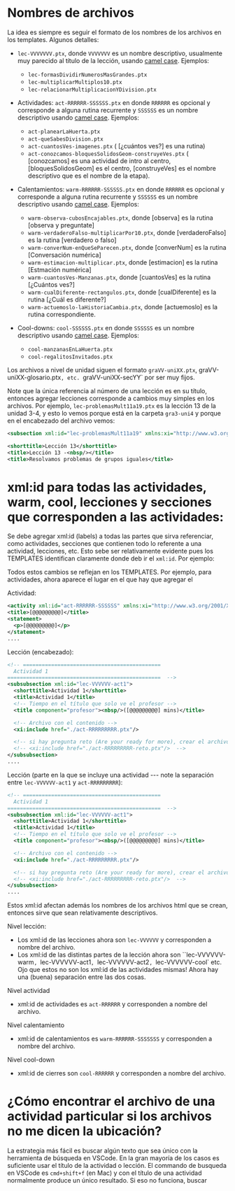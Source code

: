 # Nombres de archivos

La idea es siempre es seguir el formato de los nombres de los archivos en los templates. Algunos detalles:


*  `lec-VVVVVVV.ptx`, donde `VVVVVVV` es un nombre descriptivo, usualmente muy parecido al título de la lección, usando [camel case](https://en.wikipedia.org/wiki/Camel_case). Ejemplos:
    * `lec-formasDividirNumerosMasGrandes.ptx`
    *  `lec-multiplicarMultiplos10.ptx`
    *  `lec-relacionarMultiplicacionYDivision.ptx` 

* Actividades: `act-RRRRRR-SSSSSS.ptx` en donde `RRRRRR` es opcional y corresponde a alguna rutina recurrente y `SSSSSS` es un nombre descriptivo usando [camel case](https://en.wikipedia.org/wiki/Camel_case). Ejemplos:
   *  `act-planearLaHuerta.ptx`
   *  `act-queSabesDivision.ptx`
   *  `act-cuantosVes-imagenes.ptx` ( [¿cuántos ves?] es una rutina)
   *  `act-conozcamos-bloquesSolidosGeom-construyeVes.ptx` ( [conozcamos] es una actividad de intro al centro, [bloquesSolidosGeom] es el centro, [construyeVes] es el nombre descriptivo que es el nombre de la etapa).

* Calentamientos: `warm-RRRRRR-SSSSSS.ptx`  en donde `RRRRRR` es opcional y corresponde a alguna rutina recurrente y `SSSSSS` es un nombre descriptivo usando [camel case](https://en.wikipedia.org/wiki/Camel_case). Ejemplos:
    *  `warm-observa-cubosEncajables.ptx`, donde [observa] es la rutina [observa y preguntate]
    *  `warm-verdaderoFalso-multiplicarPor10.ptx`, donde [verdaderoFalso] es la rutina [verdadero o falso]
    *  `warm-converNum-enQueSeParecen.ptx`, donde [converNum] es la rutina [Conversación numérica]
    *  `warm-estimacion-multiplicar.ptx`, donde [estimacion] es la rutina [Estmación numérica]
    *  `warm-cuantosVes-Manzanas.ptx`, donde [cuantosVes] es la rutina [¿Cuántos ves?]
    *  `warm-cualDiferente-rectangulos.ptx`, donde [cualDiferente] es la rutina [¿Cuál es diferente?]
    *   `warm-actuemoslo-laHistoriaCambia.ptx`, donde [actuemoslo] es la rutina correspondiente.

* Cool-downs: `cool-SSSSSS.ptx`  en donde `SSSSSS` es un nombre descriptivo usando [camel case](https://en.wikipedia.org/wiki/Camel_case). Ejemplos:
    *  `cool-manzanasEnLaHuerta.ptx`
    *  `cool-regalitosInvitados.ptx`


Los archivos a nivel de unidad siguen el formato  `graVV-uniXX.ptx`, graVV-uniXX-glosario.ptx`, etc. `graVV-uniXX-secYY` por ser muy fijos.


Note que la única referencia al número de una lección es en su título, entonces agregar lecciones corresponde a cambios muy simples en los archivos. Por ejemplo, `lec-problemasMult11a19.ptx` es la lección 13 de la unidad 3-4, y esto lo vemos porque está en la carpeta `gra3-uni4` y porque en el encabezado del archivo vemos:
```xml
<subsection xml:id="lec-problemasMult11a19" xmlns:xi="http://www.w3.org/2001/XInclude">

<shorttitle>Lección 13</shorttitle>
<title>Lección 13 -<nbsp/></title>
<title>Resolvamos problemas de grupos iguales</title>
```

#  xml:id para todas las actividades, warm, cool, lecciones y secciones que corresponden a las actividades:

Se debe agregar xml:id (labels) a todas las partes que sirva referenciar, como actividades, secciones que contienen todo lo referente a una actividad, lecciones, etc. Esto sebe ser relativamente evidente pues los TEMPLATES identifican claramente donde deb ir el `xml:id`. Por ejemplo:

Todos estos cambios se reflejan en los TEMPLATES. Por ejemplo, para actividades, ahora aparece el lugar en el que hay que agregar el 

Actividad:
```xml
<activity xml:id="act-RRRRRR-SSSSSS" xmlns:xi="http://www.w3.org/2001/XInclude"> 
<title>[@@@@@@@@@]</title>
<statement>
  <p>[@@@@@@@@@]</p>
</statement>
....
```

Lección (encabezado):
```xml
<!-- ============================================ 
  Actividad 1
=================================================  -->
<subsubsection xml:id="lec-VVVVVV-act1">
  <shorttitle>Actividad 1</shorttitle>
  <title>Actividad 1</title>
  <!-- Tiempo en el título que solo ve el profesor -->
  <title component="profesor"><nbsp/>([@@@@@@@@@] mins)</title>

  <!-- Archivo con el contenido -->
  <xi:include href="./act-RRRRRRRRR.ptx"/> 

  <!-- si hay pregunta reto (Are your ready for more), crear el archivo -reto.ptx (usar el template asociado) -->
  <!-- <xi:include href="./act-RRRRRRRRR-reto.ptx"/>  -->
</subsubsection>
....
```

Lección (parte en la que se incluye una actividad --- note la separación entre `lec-VVVVVV-act1` y `act-RRRRRRRRR`):
```xml
<!-- ============================================ 
  Actividad 1
=================================================  -->
<subsubsection xml:id="lec-VVVVVV-act1">
  <shorttitle>Actividad 1</shorttitle>
  <title>Actividad 1</title>
  <!-- Tiempo en el título que solo ve el profesor -->
  <title component="profesor"><nbsp/>([@@@@@@@@@] mins)</title>

  <!-- Archivo con el contenido -->
  <xi:include href="./act-RRRRRRRRR.ptx"/> 

  <!-- si hay pregunta reto (Are your ready for more), crear el archivo -reto.ptx (usar el template asociado) -->
  <!-- <xi:include href="./act-RRRRRRRRR-reto.ptx"/>  -->
</subsubsection>
....
```

Estos xml:id afectan además los nombres de los archivos html que se crean, entonces sirve que sean relativamente descriptivos.

Nivel lección:
*  Los xml:id de las lecciones ahora son `lec-VVVVVV` y corresponden a nombre del archivo.
*  Los xml:id de las distintas partes de la lección ahora son ``lec-VVVVVV-warm`, `lec-VVVVVV-act1`, `lec-VVVVVV-act2`, `lec-VVVVVV-cool` etc. Ojo que estos no son los xml:id de las actividades mismas! Ahora hay una (buena) separación entre las dos cosas.

Nivel actividad
*   xml:id de actividades es `act-RRRRRR` y corresponden a nombre del archivo.

Nivel calentamiento
*   xml:id de calentamientos es `warm-RRRRRR-SSSSSSS` y corresponden a nombre del archivo.

Nivel cool-down
*   xml:id de cierres son `cool-RRRRRR` y corresponden a nombre del archivo.




# ¿Cómo encontrar el archivo de una actividad particular si los archivos no me dicen la ubicación?

La estrategia más fácil es buscar algún texto que sea único con la herramienta de búsqueda en VSCode. En la gran mayoría de los casos es suficiente usar el título de la actividad o lección. El commando de busqueda en VSCode es `cmd+shift+f` (en Mac) y con el título de una actividad normalmente produce un único resultado. Si eso no funciona, buscar <title> seguido sin espacio del titulo seguro da un sólo resultado.

¡Es más rápido que buscar un archivo con un nombre particular!
